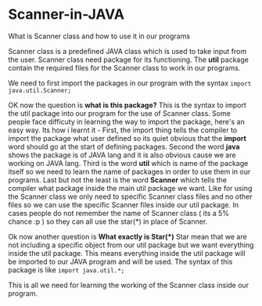 # Scanner-in-JAVA
What is Scanner class and how to use it in our programs

Scanner class is a predefined JAVA class which is used to take input from the user.
Scanner class need package for its functioning. The __util__ package contain the required files for the Scanner class to work
in our programs.

We need to first import the packages in our program with the syntax ``import java.util.Scanner;``

OK now the question is **what is this package?**
This is the syntax to import the util package into our program for the use of Scanner class. Some people face difficuty in learning the way to import the package, here's an easy way. Its how i learnt it - First, the import thing tells the compiler to import the package what user defined so its quiet obvious that the **import** word should go at the start of defining packages. Second the word **java** shows the package is of JAVA lang and it is also obvious cause we are working on JAVA lang. Third is the word **util** which is name of the package itself so we need to learn the name of packages in order to use them in our programs. Last but not the least is the word **Scanner** which tells the compiler what package inside the main util package we want. Like for using the Scanner class we only need to specific Scanner class files and no other files so we can use the specific Scanner files inside our util package. In cases people do not remember the name of Scanner class ( its a 5% chance :p ) so they can all use the star(*) in place of Scanner. 

Ok now another question is **What exactly is Star(*)**
Star mean that we are not including a specific object from our util package but we want everything inside the util package. This means everything inside the util package will be imported to our JAVA program and will be used. The syntax of this package is like ``import java.util.*;``



This is all we need for learning the working of the Scanner class inside our program.
